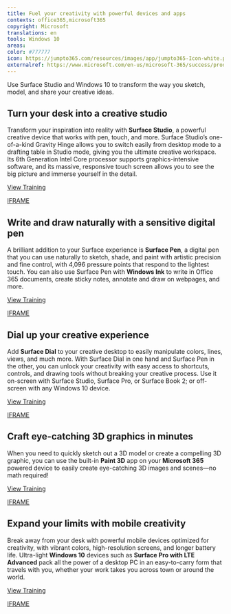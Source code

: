 ```yaml
---
title: Fuel your creativity with powerful devices and apps
contexts: office365,microsoft365
copyright: Microsoft
translations: en
tools: Windows 10
areas: 
color: #777777
icon: https://jumpto365.com/resources/images/app/jumpto365-Icon-white.png
externalref: https://www.microsoft.com/en-us/microsoft-365/success/productivitylibrary/fuel-your-creativity-with-powerful-devices-and-apps
---
```

Use Surface Studio and Windows 10 to transform the way you sketch, model, and share your creative ideas.


## Turn your desk into a creative studio

Transform your inspiration into reality with **Surface Studio**, a powerful creative device that works with pen, touch, and more. Surface Studio’s one-of-a-kind Gravity Hinge allows you to switch easily from desktop mode to a drafting table in Studio mode, giving you the ultimate creative workspace. Its 6th Generation Intel Core processor supports graphics-intensive software, and its massive, responsive touch screen allows you to see the big picture and immerse yourself in the detail.

[View Training](https://support.microsoft.com/help/4023441/surface-meet-surface-studio)

[IFRAME](https://www.microsoft.com/en-us/videoplayer/embed/RE1UCrW)

## Write and draw naturally with a sensitive digital pen

A brilliant addition to your Surface experience is **Surface Pen**, a digital pen that you can use naturally to sketch, shade, and paint with artistic precision and fine control, with 4,096 pressure points that respond to the lightest touch. You can also use Surface Pen with **Windows Ink** to write in Office 365 documents, create sticky notes, annotate and draw on webpages, and more.

[View Training](https://support.microsoft.com/help/4023459/surface-The-Surface-Pen)

[IFRAME](https://www.microsoft.com/en-us/videoplayer/embed/RE1UPtc)

## Dial up your creative experience

Add **Surface Dial** to your creative desktop to easily manipulate colors, lines, views, and much more. With Surface Dial in one hand and Surface Pen in the other, you can unlock your creativity with easy access to shortcuts, controls, and drawing tools without breaking your creative process. Use it on-screen with Surface Studio, Surface Pro, or Surface Book 2; or off-screen with any Windows 10 device.

[View Training](https://support.microsoft.com/help/4036279/surface-meet-surface-dial)

[IFRAME](https://www.microsoft.com/en-us/videoplayer/embed/RE1UCp6)

## Craft eye-catching 3D graphics in minutes

When you need to quickly sketch out a 3D model or create a compelling 3D graphic, you can use the built-in **Paint 3D** app on your **Microsoft 365** powered device to easily create eye-catching 3D images and scenes—no math required!

[View Training](https://support.microsoft.com/en-us/help/4014936)

[IFRAME](https://www.microsoft.com/en-us/videoplayer/embed/RE1UKeT)

## Expand your limits with mobile creativity

Break away from your desk with powerful mobile devices optimized for creativity, with vibrant colors, high-resolution screens, and longer battery life. Ultra-light **Windows 10** devices such as **Surface Pro with LTE Advanced** pack all the power of a desktop PC in an easy-to-carry form that travels with you, whether your work takes you across town or around the world.

[View Training](https://www.microsoft.com/surface/devices/surface-pro/for-business)

[IFRAME](https://www.microsoft.com/en-us/videoplayer/embed/RE1UzSL)

